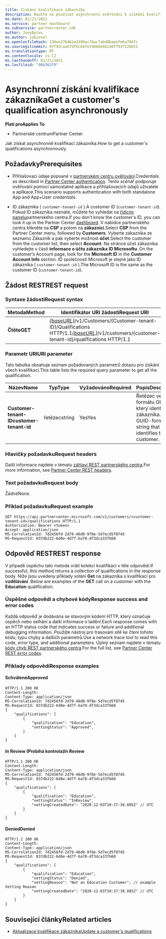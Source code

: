 ```yaml
---
title: Získání kvalifikace zákazníka
description: Naučte se používat asynchronní ověřování k získání kvalifikace zákazníka prostřednictvím rozhraní API partnerského centra. Partneři to můžou použít k ověření zákazníků vzdělávání.
ms.date: 01/21/2021
ms.service: partner-dashboard
ms.subservice: partnercenter-sdk
author: JoeyBytes
ms.author: jobiesel
ms.openlocfilehash: 130ee276461e3390ac78ac7abd8baeefe6a70d7c
ms.sourcegitcommit: 97f93caa57df6c64fe19868e6b2a0f7937226b51
ms.translationtype: MT
ms.contentlocale: cs-CZ
ms.lasthandoff: 01/21/2021
ms.locfileid: "98636379"
---
```

# <a name="get-a-customers-qualification-asynchronously"></a><span data-ttu-id="fb6e8-104">Asynchronní získání kvalifikace zákazníka</span><span class="sxs-lookup"><span data-stu-id="fb6e8-104">Get a customer's qualification asynchronously</span></span>

<span data-ttu-id="fb6e8-105">**Platí pro**</span><span class="sxs-lookup"><span data-stu-id="fb6e8-105">**Applies To**</span></span>

- <span data-ttu-id="fb6e8-106">Partnerské centrum</span><span class="sxs-lookup"><span data-stu-id="fb6e8-106">Partner Center</span></span>

<span data-ttu-id="fb6e8-107">Jak získat asynchronně kvalifikaci zákazníka.</span><span class="sxs-lookup"><span data-stu-id="fb6e8-107">How to get a customer's qualifications asynchronously.</span></span>

## <a name="prerequisites"></a><span data-ttu-id="fb6e8-108">Požadavky</span><span class="sxs-lookup"><span data-stu-id="fb6e8-108">Prerequisites</span></span>

- <span data-ttu-id="fb6e8-109">Přihlašovací údaje popsané v [partnerském centru ověřování](partner-center-authentication.md).</span><span class="sxs-lookup"><span data-stu-id="fb6e8-109">Credentials as described in [Partner Center authentication](partner-center-authentication.md).</span></span> <span data-ttu-id="fb6e8-110">Tento scénář podporuje ověřování pomocí samostatné aplikace a přihlašovacích údajů uživatele a aplikace.</span><span class="sxs-lookup"><span data-stu-id="fb6e8-110">This scenario supports authentication with both standalone App and App+User credentials.</span></span>

- <span data-ttu-id="fb6e8-111">ID zákazníka ( `customer-tenant-id` ).</span><span class="sxs-lookup"><span data-stu-id="fb6e8-111">A customer ID (`customer-tenant-id`).</span></span> <span data-ttu-id="fb6e8-112">Pokud ID zákazníka neznáte, můžete ho vyhledat na [řídicím panelu](https://partner.microsoft.com/dashboard)partnerského centra.</span><span class="sxs-lookup"><span data-stu-id="fb6e8-112">If you don't know the customer's ID, you can look it up in the Partner Center [dashboard](https://partner.microsoft.com/dashboard).</span></span> <span data-ttu-id="fb6e8-113">V nabídce partnerského centra klikněte na **CSP** a potom na **zákazníci**.</span><span class="sxs-lookup"><span data-stu-id="fb6e8-113">Select **CSP** from the Partner Center menu, followed by **Customers**.</span></span> <span data-ttu-id="fb6e8-114">Vyberte zákazníka ze seznamu Zákazník a pak vyberte možnost **účet**.</span><span class="sxs-lookup"><span data-stu-id="fb6e8-114">Select the customer from the customer list, then select **Account**.</span></span> <span data-ttu-id="fb6e8-115">Na stránce účet zákazníka vyhledejte v části **informace o účtu zákazníka** **ID Microsoftu** .</span><span class="sxs-lookup"><span data-stu-id="fb6e8-115">On the customer’s Account page, look for the **Microsoft ID** in the **Customer Account Info** section.</span></span> <span data-ttu-id="fb6e8-116">ID společnosti Microsoft je stejné jako ID zákazníka ( `customer-tenant-id` ).</span><span class="sxs-lookup"><span data-stu-id="fb6e8-116">The Microsoft ID is the same as the customer ID  (`customer-tenant-id`).</span></span>

## <a name="rest-request"></a><span data-ttu-id="fb6e8-117">Žádost REST</span><span class="sxs-lookup"><span data-stu-id="fb6e8-117">REST request</span></span>

### <a name="request-syntax"></a><span data-ttu-id="fb6e8-118">Syntaxe žádosti</span><span class="sxs-lookup"><span data-stu-id="fb6e8-118">Request syntax</span></span>

| <span data-ttu-id="fb6e8-119">Metoda</span><span class="sxs-lookup"><span data-stu-id="fb6e8-119">Method</span></span>  | <span data-ttu-id="fb6e8-120">Identifikátor URI žádosti</span><span class="sxs-lookup"><span data-stu-id="fb6e8-120">Request URI</span></span>                                                                                          |
|---------|------------------------------------------------------------------------------------------------------|
| <span data-ttu-id="fb6e8-121">**Čtěte**</span><span class="sxs-lookup"><span data-stu-id="fb6e8-121">**GET**</span></span> | <span data-ttu-id="fb6e8-122">[*{baseURL}*](partner-center-rest-urls.md)/v1/Customers/{Customer-tenant-ID}/Qualifications HTTP/1.1</span><span class="sxs-lookup"><span data-stu-id="fb6e8-122">[*{baseURL}*](partner-center-rest-urls.md)/v1/customers/{customer-tenant-id}/qualifications HTTP/1.1</span></span> |

### <a name="uri-parameter"></a><span data-ttu-id="fb6e8-123">Parametr URI</span><span class="sxs-lookup"><span data-stu-id="fb6e8-123">URI parameter</span></span>

<span data-ttu-id="fb6e8-124">Tato tabulka obsahuje seznam požadovaných parametrů dotazu pro získání všech kvalifikací.</span><span class="sxs-lookup"><span data-stu-id="fb6e8-124">This table lists the required query parameter to get all the qualification.</span></span>

| <span data-ttu-id="fb6e8-125">Název</span><span class="sxs-lookup"><span data-stu-id="fb6e8-125">Name</span></span>               | <span data-ttu-id="fb6e8-126">Typ</span><span class="sxs-lookup"><span data-stu-id="fb6e8-126">Type</span></span>   | <span data-ttu-id="fb6e8-127">Vyžadováno</span><span class="sxs-lookup"><span data-stu-id="fb6e8-127">Required</span></span> | <span data-ttu-id="fb6e8-128">Popis</span><span class="sxs-lookup"><span data-stu-id="fb6e8-128">Description</span></span>                                           |
|--------------------|--------|----------|-------------------------------------------------------|
| <span data-ttu-id="fb6e8-129">**Customer-tenant-ID**</span><span class="sxs-lookup"><span data-stu-id="fb6e8-129">**customer-tenant-id**</span></span> | <span data-ttu-id="fb6e8-130">řetězec</span><span class="sxs-lookup"><span data-stu-id="fb6e8-130">string</span></span> | <span data-ttu-id="fb6e8-131">Yes</span><span class="sxs-lookup"><span data-stu-id="fb6e8-131">Yes</span></span>      | <span data-ttu-id="fb6e8-132">Řetězec ve formátu GUID, který identifikuje zákazníka.</span><span class="sxs-lookup"><span data-stu-id="fb6e8-132">A GUID-formatted string that identifies the customer.</span></span> |

### <a name="request-headers"></a><span data-ttu-id="fb6e8-133">Hlavičky požadavku</span><span class="sxs-lookup"><span data-stu-id="fb6e8-133">Request headers</span></span>

<span data-ttu-id="fb6e8-134">Další informace najdete v tématu [záhlaví REST partnerského centra](headers.md).</span><span class="sxs-lookup"><span data-stu-id="fb6e8-134">For more information, see [Partner Center REST headers](headers.md).</span></span>

### <a name="request-body"></a><span data-ttu-id="fb6e8-135">Text požadavku</span><span class="sxs-lookup"><span data-stu-id="fb6e8-135">Request body</span></span>

<span data-ttu-id="fb6e8-136">Žádné</span><span class="sxs-lookup"><span data-stu-id="fb6e8-136">None.</span></span>

### <a name="request-example"></a><span data-ttu-id="fb6e8-137">Příklad požadavku</span><span class="sxs-lookup"><span data-stu-id="fb6e8-137">Request example</span></span>

```http
GET https://api.partnercenter.microsoft.com/v1/customers/<customer-tenant-id>/qualifications HTTP/1.1
Authorization: Bearer <token>
Accept: application/json
MS-CorrelationId: 7d2456fd-2d79-46d0-9f8e-5d7ecd5f8745
MS-RequestId: 037db222-6d8e-4d7f-ba78-df3dca33fb68
```

## <a name="rest-response"></a><span data-ttu-id="fb6e8-138">Odpověď REST</span><span class="sxs-lookup"><span data-stu-id="fb6e8-138">REST response</span></span>

<span data-ttu-id="fb6e8-139">V případě úspěchu tato metoda vrátí kolekci kvalifikací v těle odpovědi.</span><span class="sxs-lookup"><span data-stu-id="fb6e8-139">If successful, this method returns a collection of qualifications in the response body.</span></span>  <span data-ttu-id="fb6e8-140">Níže jsou uvedeny příklady volání **Get** na zákazníka s kvalifikací pro **vzdělávání** .</span><span class="sxs-lookup"><span data-stu-id="fb6e8-140">Below are examples of the **GET** call on a customer with the **Education** qualification.</span></span>

### <a name="response-success-and-error-codes"></a><span data-ttu-id="fb6e8-141">Úspěšné odpovědi a chybové kódy</span><span class="sxs-lookup"><span data-stu-id="fb6e8-141">Response success and error codes</span></span>

<span data-ttu-id="fb6e8-142">Každá odpověď je dodávána se stavovým kódem HTTP, který označuje úspěch nebo selhání a další informace o ladění.</span><span class="sxs-lookup"><span data-stu-id="fb6e8-142">Each response comes with an HTTP status code that indicates success or failure and additional debugging information.</span></span> <span data-ttu-id="fb6e8-143">Použijte nástroj pro trasování sítě ke čtení tohoto kódu, typu chyby a dalších parametrů.</span><span class="sxs-lookup"><span data-stu-id="fb6e8-143">Use a network trace tool to read this code, error type, and additional parameters.</span></span> <span data-ttu-id="fb6e8-144">Úplný seznam najdete v tématu [kódy chyb REST partnerského centra](error-codes.md).</span><span class="sxs-lookup"><span data-stu-id="fb6e8-144">For the full list, see [Partner Center REST error codes](error-codes.md).</span></span>

### <a name="response-examples"></a><span data-ttu-id="fb6e8-145">Příklady odpovědí</span><span class="sxs-lookup"><span data-stu-id="fb6e8-145">Response examples</span></span>

#### <a name="approved"></a><span data-ttu-id="fb6e8-146">Schválené</span><span class="sxs-lookup"><span data-stu-id="fb6e8-146">Approved</span></span>

```http
HTTP/1.1 200 OK
Content-Length:
Content-Type: application/json
MS-CorrelationId: 7d2456fd-2d79-46d0-9f8e-5d7ecd5f8745
MS-RequestId: 037db222-6d8e-4d7f-ba78-df3dca33fb68
{
    "qualifications": [
        {
            "qualification": "Education",
            "vettingStatus": "Approved",
        }
    ]
}

```

#### <a name="in-review"></a><span data-ttu-id="fb6e8-147">In Review (Probíhá kontrola)</span><span class="sxs-lookup"><span data-stu-id="fb6e8-147">In Review</span></span>

```http
HTTP/1.1 200 OK
Content-Length:
Content-Type: application/json
MS-CorrelationId: 7d2456fd-2d79-46d0-9f8e-5d7ecd5f8745
MS-RequestId: 037db222-6d8e-4d7f-ba78-df3dca33fb68
{
    "qualifications": [
        {
            "qualification": "Education",
            "vettingStatus": "InReview",
            "vettingCreatedDate": "2020-12-03T10:37:38.885Z" // UTC
        }
    ]
}

```

#### <a name="denied"></a><span data-ttu-id="fb6e8-148">Denied</span><span class="sxs-lookup"><span data-stu-id="fb6e8-148">Denied</span></span>

```http
HTTP/1.1 200 OK
Content-Length:
Content-Type: application/json
MS-CorrelationId: 7d2456fd-2d79-46d0-9f8e-5d7ecd5f8745
MS-RequestId: 037db222-6d8e-4d7f-ba78-df3dca33fb68
{
    "qualifications": [
        {
            "qualification": "Education",
            "vettingStatus": "Denied",
            "vettingReason": "Not an Education Customer", // example Vetting Reason
            "vettingCreatedDate": "2020-12-03T10:37:38.885Z" // UTC
        }
    ]
}

```

## <a name="related-articles"></a><span data-ttu-id="fb6e8-149">Související články</span><span class="sxs-lookup"><span data-stu-id="fb6e8-149">Related articles</span></span>

- [<span data-ttu-id="fb6e8-150">Aktualizace kvalifikace zákazníka</span><span class="sxs-lookup"><span data-stu-id="fb6e8-150">Update a customer's qualifications</span></span>](update-a-customer-s-qualifications.md)